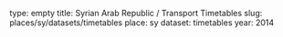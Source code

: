 type: empty
title: Syrian Arab Republic / Transport Timetables
slug: places/sy/datasets/timetables
place: sy
dataset: timetables
year: 2014
